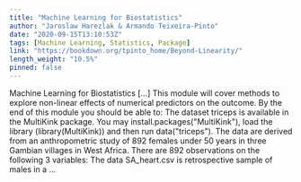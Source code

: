 ```yaml
---
title: "Machine Learning for Biostatistics"
author: "Jaroslaw Harezlak & Armando Teixeira-Pinto"
date: "2020-09-15T13:10:53Z"
tags: [Machine Learning, Statistics, Package]
link: "https://bookdown.org/tpinto_home/Beyond-Linearity/"
length_weight: "10.5%"
pinned: false
---
```


Machine Learning for Biostatistics [...] This module will cover methods to explore non-linear effects of numerical
predictors on the outcome. By the end of this module you should be able to: The dataset triceps is available in the MultiKink package.
You may install.packages("MultiKink"), load the library (library(MultiKink))
and then run data("triceps"). The data are derived from an anthropometric study of 892 females under 50 years
in three Gambian villages in West Africa. There are 892 observations
on the following 3 variables: The data SA_heart.csv
is retrospective sample of males in a ...
